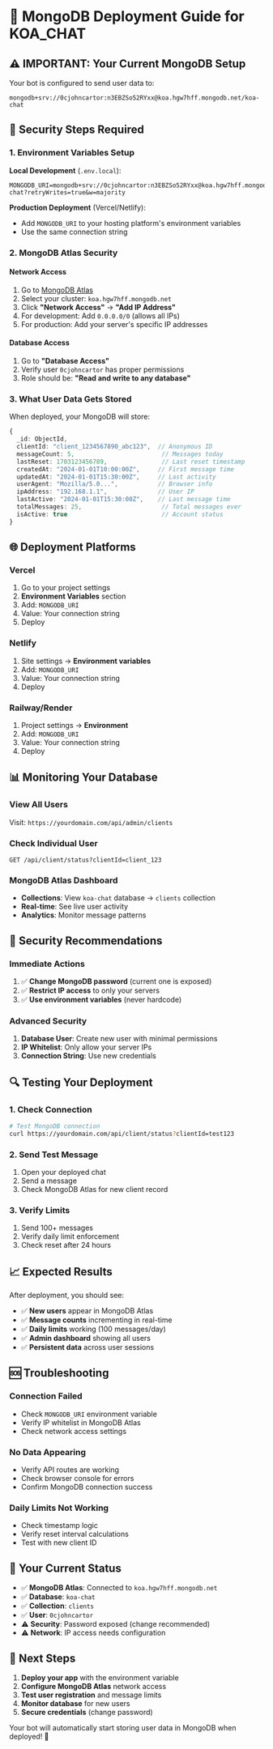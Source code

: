 # 🚀 MongoDB Deployment Guide for KOA_CHAT

## ⚠️ **IMPORTANT: Your Current MongoDB Setup**

Your bot is configured to send user data to:
```
mongodb+srv://0cjohncartor:n3EBZSo52RYxx@koa.hgw7hff.mongodb.net/koa-chat
```

## 🔐 **Security Steps Required**

### 1. **Environment Variables Setup**

**Local Development** (`.env.local`):
```env
MONGODB_URI=mongodb+srv://0cjohncartor:n3EBZSo52RYxx@koa.hgw7hff.mongodb.net/koa-chat?retryWrites=true&w=majority
```

**Production Deployment** (Vercel/Netlify):
- Add `MONGODB_URI` to your hosting platform's environment variables
- Use the same connection string

### 2. **MongoDB Atlas Security**

#### **Network Access**
1. Go to [MongoDB Atlas](https://cloud.mongodb.com)
2. Select your cluster: `koa.hgw7hff.mongodb.net`
3. Click **"Network Access"** → **"Add IP Address"**
4. For development: Add `0.0.0.0/0` (allows all IPs)
5. For production: Add your server's specific IP addresses

#### **Database Access**
1. Go to **"Database Access"**
2. Verify user `0cjohncartor` has proper permissions
3. Role should be: **"Read and write to any database"**

### 3. **What User Data Gets Stored**

When deployed, your MongoDB will store:

```typescript
{
  _id: ObjectId,
  clientId: "client_1234567890_abc123",  // Anonymous ID
  messageCount: 5,                        // Messages today
  lastReset: 1703123456789,               // Last reset timestamp
  createdAt: "2024-01-01T10:00:00Z",     // First message time
  updatedAt: "2024-01-01T15:30:00Z",     // Last activity
  userAgent: "Mozilla/5.0...",           // Browser info
  ipAddress: "192.168.1.1",              // User IP
  lastActive: "2024-01-01T15:30:00Z",    // Last message time
  totalMessages: 25,                      // Total messages ever
  isActive: true                          // Account status
}
```

## 🌐 **Deployment Platforms**

### **Vercel**
1. Go to your project settings
2. **Environment Variables** section
3. Add: `MONGODB_URI`
4. Value: Your connection string
5. Deploy

### **Netlify**
1. Site settings → **Environment variables**
2. Add: `MONGODB_URI`
3. Value: Your connection string
4. Deploy

### **Railway/Render**
1. Project settings → **Environment**
2. Add: `MONGODB_URI`
3. Value: Your connection string
4. Deploy

## 📊 **Monitoring Your Database**

### **View All Users**
Visit: `https://yourdomain.com/api/admin/clients`

### **Check Individual User**
```
GET /api/client/status?clientId=client_123
```

### **MongoDB Atlas Dashboard**
- **Collections**: View `koa-chat` database → `clients` collection
- **Real-time**: See live user activity
- **Analytics**: Monitor message patterns

## 🚨 **Security Recommendations**

### **Immediate Actions**
1. ✅ **Change MongoDB password** (current one is exposed)
2. ✅ **Restrict IP access** to only your servers
3. ✅ **Use environment variables** (never hardcode)

### **Advanced Security**
1. **Database User**: Create new user with minimal permissions
2. **IP Whitelist**: Only allow your server IPs
3. **Connection String**: Use new credentials

## 🔍 **Testing Your Deployment**

### **1. Check Connection**
```bash
# Test MongoDB connection
curl https://yourdomain.com/api/client/status?clientId=test123
```

### **2. Send Test Message**
1. Open your deployed chat
2. Send a message
3. Check MongoDB Atlas for new client record

### **3. Verify Limits**
1. Send 100+ messages
2. Verify daily limit enforcement
3. Check reset after 24 hours

## 📈 **Expected Results**

After deployment, you should see:

- ✅ **New users** appear in MongoDB Atlas
- ✅ **Message counts** incrementing in real-time
- ✅ **Daily limits** working (100 messages/day)
- ✅ **Admin dashboard** showing all users
- ✅ **Persistent data** across user sessions

## 🆘 **Troubleshooting**

### **Connection Failed**
- Check `MONGODB_URI` environment variable
- Verify IP whitelist in MongoDB Atlas
- Check network access settings

### **No Data Appearing**
- Verify API routes are working
- Check browser console for errors
- Confirm MongoDB connection success

### **Daily Limits Not Working**
- Check timestamp logic
- Verify reset interval calculations
- Test with new client ID

## 🎯 **Your Current Status**

- ✅ **MongoDB Atlas**: Connected to `koa.hgw7hff.mongodb.net`
- ✅ **Database**: `koa-chat`
- ✅ **Collection**: `clients`
- ✅ **User**: `0cjohncartor`
- ⚠️ **Security**: Password exposed (change recommended)
- ⚠️ **Network**: IP access needs configuration

## 🚀 **Next Steps**

1. **Deploy your app** with the environment variable
2. **Configure MongoDB Atlas** network access
3. **Test user registration** and message limits
4. **Monitor database** for new users
5. **Secure credentials** (change password)

Your bot will automatically start storing user data in MongoDB when deployed! 🎉
